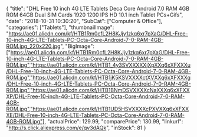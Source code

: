 {
	"title": "DHL Free 10 inch 4G LTE Tablets Deca Core Android 7.0 RAM 4GB ROM 64GB Dual SIM Cards 1920 1200 IPS HD 10.1 inch Tablet PCs+Gifs",
	"date": "2018-10-31 10:30:20",
	"SubCat": ["Computer & Office"],
	"categories": ["Tablets"],
	"thumbnailImage": "https://ae01.alicdn.com/kf/HTB1Rm0cfL2H8KJjy1zkq6xr7pXaG/DHL-Free-10-inch-4G-LTE-Tablets-PC-Octa-Core-Android-7-0-RAM-4GB-ROM.jpg_220x220.jpg",
	"BigImage": ["https://ae01.alicdn.com/kf/HTB1Rm0cfL2H8KJjy1zkq6xr7pXaG/DHL-Free-10-inch-4G-LTE-Tablets-PC-Octa-Core-Android-7-0-RAM-4GB-ROM.jpg","https://ae01.alicdn.com/kf/HTB1_4y3SVXXXXXjXpXXq6xXFXXXu/DHL-Free-10-inch-4G-LTE-Tablets-PC-Octa-Core-Android-7-0-RAM-4GB-ROM.jpg","https://ae01.alicdn.com/kf/HTB1jK5KSVXXXXctXVXXq6xXFXXXg/DHL-Free-10-inch-4G-LTE-Tablets-PC-Octa-Core-Android-7-0-RAM-4GB-ROM.jpg","https://ae01.alicdn.com/kf/HTB1BNmDSVXXXXcNaXXXq6xXFXXXP/DHL-Free-10-inch-4G-LTE-Tablets-PC-Octa-Core-Android-7-0-RAM-4GB-ROM.jpg","https://ae01.alicdn.com/kf/HTB1UD5HSVXXXXcPXVXXq6xXFXXXE/DHL-Free-10-inch-4G-LTE-Tablets-PC-Octa-Core-Android-7-0-RAM-4GB-ROM.jpg"],
	"actualPrice": 129.99,
	"comparePrice": 130.99,
	"linkurl": "http://s.click.aliexpress.com/e/qv3dAQk",
	"inStock": 81
}
